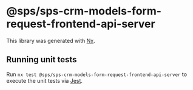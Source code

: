 # @sps/sps-crm-models-form-request-frontend-api-server

This library was generated with [Nx](https://nx.dev).

## Running unit tests

Run `nx test @sps/sps-crm-models-form-request-frontend-api-server` to execute the unit tests via [Jest](https://jestjs.io).
